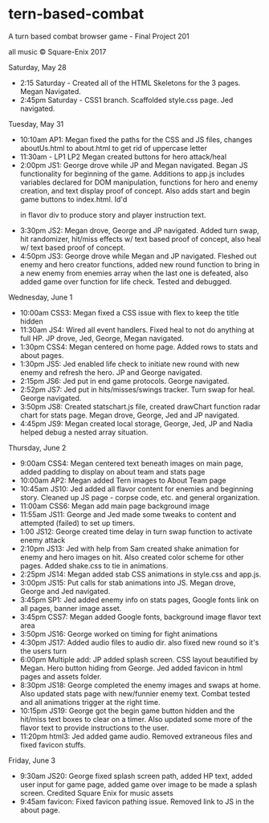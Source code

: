 # tern-based-combat
A turn based combat browser game - Final Project 201

all music &copy; Square-Enix 2017

Saturday, May 28
- 2:15 Saturday - Created all of the HTML Skeletons for the 3 pages. Megan Navigated.
- 2:45pm Saturday - CSS1 branch. Scaffolded style.css page. Jed navigated.

Tuesday, May 31
- 10:10am AP1: Megan fixed the paths for the CSS and JS files, changes aboutUs.html to about.html to get rid of uppercase letter
- 11:30am - LP1 LP2 Megan created buttons for hero attack/heal
- 2:00pm JS1: George drove while JP and Megan navigated. Began JS functionality for beginning of the game. Additions to app.js includes variables declared for DOM manipulation, functions for hero and enemy creation, and text display proof of concept. Also adds start and begin game buttons to index.html. Id'd <p> in flavor div to produce story and player instruction text.
- 3:30pm JS2: Megan drove, George and JP navigated. Added turn swap, hit randomizer, hit/miss effects w/ text based proof of concept, also heal w/ text based proof of concept.
- 4:50pm JS3: George drove while Megan and JP navigated. Fleshed out enemy and hero creator functions, added new round function to bring in a new enemy from enemies array when the last one is defeated, also added game over function for life check. Tested and debugged.

Wednesday, June 1
- 10:00am CSS3: Megan fixed a CSS issue with flex to keep the title hidden
- 11:30am JS4: Wired all event handlers. Fixed heal to not do anything at full HP. JP drove, Jed, George, Megan navigated.
- 1:30pm CSS4: Megan centered on home page.  Added rows to stats and about pages.
- 1:30pm JS5: Jed enabled life check to initiate new round with new enemy and refresh the hero.  JP and George navigated.
- 2:15pm JS6: Jed put in end game protocols.  George navigated.
- 2:52pm JS7: Jed put in hits/misses/swings tracker.  Turn swap for heal.  George navigated.
- 3:50pm JS8: Created statschart.js file, created drawChart function radar chart for stats page. Megan drove, George, Jed and JP navigated.
- 4:45pm JS9: Megan created local storage, George, Jed, JP and Nadia helped debug a nested array situation.

Thursday, June 2
- 9:00am CSS4: Megan centered text beneath images on main page, added padding to display on about team and stats page
- 10:00am AP2: Megan added Tern images to About Team page
- 10:45am JS10: Jed added all flavor content for enemies and beginning story.  Cleaned up JS page - corpse code, etc. and general organization.
- 11:00am CSS6: Megan add main page background image
- 11:55am JS11: George and Jed made some tweaks to content and attempted (failed) to set up timers.
- 1:00 JS12: George created time delay in turn swap function to activate enemy attack
- 2:10pm JS13: Jed with help from Sam created shake animation for enemy and hero images on hit. Also created color scheme for other pages.  Added shake.css to tie in animations.
- 2:25pm JS14: Megan added stab CSS animations in style.css and app.js.
- 3:00pm JS15: Put calls for stab animations into JS. Megan drove, George and Jed navigated.
- 3:45pm SP1: Jed added enemy info on stats pages, Google fonts link on all pages, banner image asset.
- 3:45pm CSS7: Megan added Google fonts, background image flavor text area
- 3:50pm JS16: George worked on timing for fight animations
- 4:30pm JS17: Added audio files to audio dir. also fixed new round so it's the users turn
- 6:00pm Multiple add: JP added splash screen.  CSS layout beautified by Megan.  Hero button hiding from George. Jed added favicon in html pages and assets folder.
- 8:30pm JS18: George completed the enemy images and swaps at home. Also updated stats page with new/funnier enemy text. Combat tested and all animations trigger at the right time.
- 10:15pm JS19: George got the begin game button hidden and the hit/miss text boxes to clear on a timer. Also updated some more of the flavor text to provide instructions to the user.
- 11:20pm html3: Jed added game audio.  Removed extraneous files and fixed favicon stuffs.

Friday, June 3
- 9:30am JS20: George fixed splash screen path, added HP text, added user input for game page, added game over image to be made a splash screen. Credited Square Enix for music assets
- 9:45am favicon: Fixed favicon pathing issue.  Removed link to JS in the about page.
